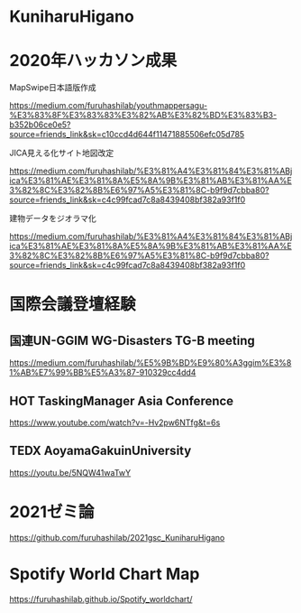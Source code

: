 # KuniharuHigano

# 2020年ハッカソン成果

MapSwipe日本語版作成

https://medium.com/furuhashilab/youthmappersagu-%E3%83%8F%E3%83%83%E3%82%AB%E3%82%BD%E3%83%B3-b352b06ce0e5?source=friends_link&sk=c10ccd4d644f11471885506efc05d785

JICA見える化サイト地図改定

https://medium.com/furuhashilab/%E3%81%A4%E3%81%84%E3%81%ABjica%E3%81%AE%E3%81%8A%E5%8A%9B%E3%81%AB%E3%81%AA%E3%82%8C%E3%82%8B%E6%97%A5%E3%81%8C-b9f9d7cbba80?source=friends_link&sk=c4c99fcad7c8a8439408bf382a93f1f0

建物データをジオラマ化

https://medium.com/furuhashilab/%E3%81%A4%E3%81%84%E3%81%ABjica%E3%81%AE%E3%81%8A%E5%8A%9B%E3%81%AB%E3%81%AA%E3%82%8C%E3%82%8B%E6%97%A5%E3%81%8C-b9f9d7cbba80?source=friends_link&sk=c4c99fcad7c8a8439408bf382a93f1f0

# 国際会議登壇経験
## 国連UN-GGIM WG-Disasters TG-B meeting 
https://medium.com/furuhashilab/%E5%9B%BD%E9%80%A3ggim%E3%81%AB%E7%99%BB%E5%A3%87-910329cc4dd4

## HOT TaskingManager Asia Conference
https://www.youtube.com/watch?v=-Hv2pw6NTfg&t=6s

## TEDX AoyamaGakuinUniversity
https://youtu.be/5NQW41waTwY

# 2021ゼミ論

https://github.com/furuhashilab/2021gsc_KuniharuHigano

# Spotify World Chart Map

https://furuhashilab.github.io/Spotify_worldchart/
